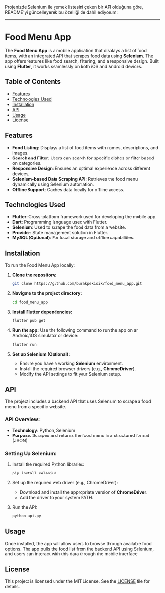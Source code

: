 Projenizde Selenium ile yemek listesini çeken bir API olduğuna göre, README'yi güncelleyerek bu özelliği de dahil ediyorum:

---

# Food Menu App

The **Food Menu App** is a mobile application that displays a list of food items, with an integrated API that scrapes food data using **Selenium**. The app offers features like food search, filtering, and a responsive design. Built using **Flutter**, it works seamlessly on both iOS and Android devices.

## Table of Contents

- [Features](#features)
- [Technologies Used](#technologies-used)
- [Installation](#installation)
- [API](#api)
- [Usage](#usage)
- [License](#license)

## Features

- **Food Listing**: Displays a list of food items with names, descriptions, and images.
- **Search and Filter**: Users can search for specific dishes or filter based on categories.
- **Responsive Design**: Ensures an optimal experience across different devices.
- **Selenium-based Data Scraping API**: Retrieves the food menu dynamically using Selenium automation.
- **Offline Support**: Caches data locally for offline access.

## Technologies Used

- **Flutter**: Cross-platform framework used for developing the mobile app.
- **Dart**: Programming language used with Flutter.
- **Selenium**: Used to scrape the food data from a website.
- **Provider**: State management solution in Flutter.
- **MySQL (Optional)**: For local storage and offline capabilities.

## Installation

To run the Food Menu App locally:

1. **Clone the repository:**
    ```bash
    git clone https://github.com/burakpekisik/food_menu_app.git
    ```

2. **Navigate to the project directory:**
    ```bash
    cd food_menu_app
    ```

3. **Install Flutter dependencies:**
    ```bash
    flutter pub get
    ```

4. **Run the app:**
    Use the following command to run the app on an Android/iOS simulator or device:
    ```bash
    flutter run
    ```

5. **Set up Selenium (Optional):**
    - Ensure you have a working **Selenium** environment.
    - Install the required browser drivers (e.g., **ChromeDriver**).
    - Modify the API settings to fit your Selenium setup.

## API

The project includes a backend API that uses Selenium to scrape a food menu from a specific website.

### API Overview:

- **Technology**: Python, Selenium
- **Purpose**: Scrapes and returns the food menu in a structured format (JSON)
  
### Setting Up Selenium:

1. Install the required Python libraries:
    ```bash
    pip install selenium
    ```

2. Set up the required web driver (e.g., ChromeDriver):
    - Download and install the appropriate version of **ChromeDriver**.
    - Add the driver to your system PATH.

3. Run the API:
    ```bash
    python api.py
    ```
## Usage

Once installed, the app will allow users to browse through available food options. The app pulls the food list from the backend API using Selenium, and users can interact with this data through the mobile interface.

## License

This project is licensed under the MIT License. See the [LICENSE](./LICENSE) file for details.
